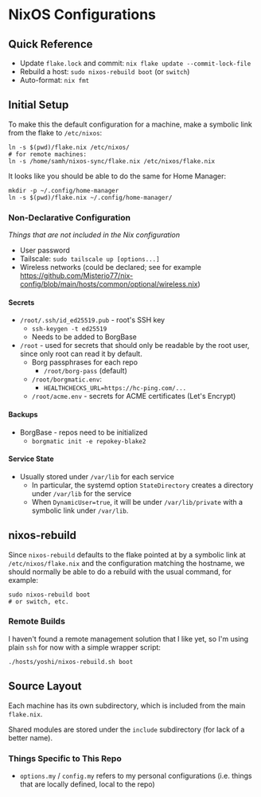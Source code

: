 # NixOS Configurations

## Quick Reference
- Update `flake.lock` and commit: `nix flake update --commit-lock-file`
- Rebuild a host: `sudo nixos-rebuild boot` (or `switch`)
- Auto-format: `nix fmt`

## Initial Setup
To make this the default configuration for a machine, make a symbolic link
from the flake to `/etc/nixos`:

```shell
ln -s $(pwd)/flake.nix /etc/nixos/
# for remote machines:
ln -s /home/samh/nixos-sync/flake.nix /etc/nixos/flake.nix
```

It looks like you should be able to do the same for Home Manager:

```shell
mkdir -p ~/.config/home-manager
ln -s $(pwd)/flake.nix ~/.config/home-manager/
```


### Non-Declarative Configuration
*Things that are not included in the Nix configuration*

- User password
- Tailscale: `sudo tailscale up [options...]`
- Wireless networks (could be declared; see for example
  <https://github.com/Misterio77/nix-config/blob/main/hosts/common/optional/wireless.nix>)

#### Secrets
- `/root/.ssh/id_ed25519.pub` - root's SSH key
  - `ssh-keygen -t ed25519`
  - Needs to be added to BorgBase
- `/root` - used for secrets that should only be
  readable by the root user, since only root can read it by default.
  - Borg passphrases for each repo
    - `/root/borg-pass` (default)
  - `/root/borgmatic.env`:
    - `HEALTHCHECKS_URL=https://hc-ping.com/...`
  - `/root/acme.env` - secrets for ACME certificates (Let's Encrypt)

#### Backups
- BorgBase - repos need to be initialized
  - `borgmatic init -e repokey-blake2`

#### Service State
- Usually stored under `/var/lib` for each service
  - In particular, the systemd option `StateDirectory` creates a directory
    under `/var/lib` for the service
  - When `DynamicUser=true`, it will be under `/var/lib/private` with a
    symbolic link under `/var/lib`.

## nixos-rebuild
Since `nixos-rebuild` defaults to the flake pointed at by a symbolic link at
`/etc/nixos/flake.nix` and the configuration matching the hostname, we should
normally be able to do a rebuild with the usual command, for example:

```shell
sudo nixos-rebuild boot
# or switch, etc.
```

### Remote Builds
I haven't found a remote management solution that I like yet, so I'm using
plain `ssh` for now with a simple wrapper script:

```shell
./hosts/yoshi/nixos-rebuild.sh boot
```

## Source Layout

Each machine has its own subdirectory, which is included from the main
`flake.nix`.

Shared modules are stored under the `include` subdirectory
(for lack of a better name).

### Things Specific to This Repo
- `options.my` / `config.my` refers to my personal configurations
  (i.e. things that are locally defined, local to the repo)
